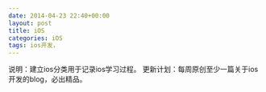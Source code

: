 ```yaml
---
date: 2014-04-23 22:40+00:00
layout: post
title: iOS
categories: iOS
tags: ios开发，
---
```

说明：建立ios分类用于记录ios学习过程。
更新计划：每周原创至少一篇关于ios开发的blog，必出精品。